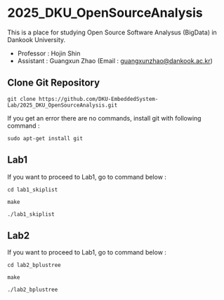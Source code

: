 # 2025_DKU_OpenSourceAnalysis

This is a place for studying Open Source Software Analysus (BigData) in Dankook University.

- Professor : Hojin Shin
- Assistant : Guangxun Zhao (Email : guangxunzhao@dankook.ac.kr)


## Clone Git Repository
    git clone https://github.com/DKU-EmbeddedSystem-Lab/2025_DKU_OpenSourceAnalysis.git

If you get an error there are no commands, install git with following command :

    sudo apt-get install git


## Lab1
If you want to proceed to Lab1, go to command below :

    cd lab1_skiplist

    make

    ./lab1_skiplist


## Lab2
If you want to proceed to Lab1, go to command below :

    cd lab2_bplustree

    make

    ./lab2_bplustree

